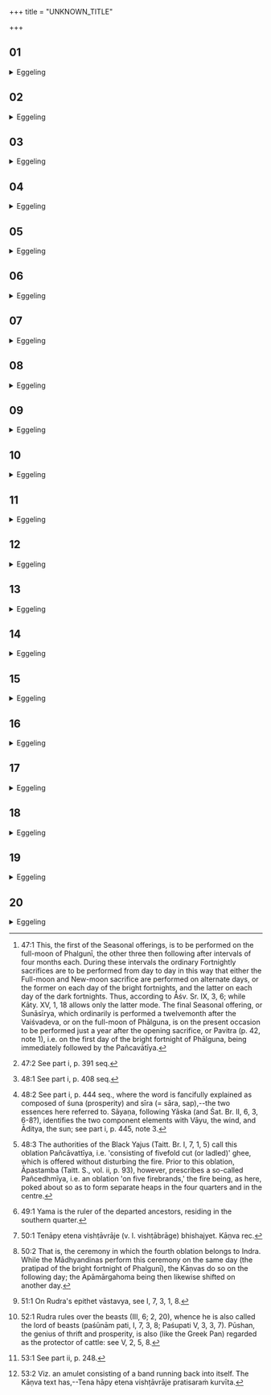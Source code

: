 +++
title = "UNKNOWN_TITLE"

+++


##  01
<details><summary>Eggeling</summary>

1. He offers the Vaiśvadeva [^egg_109] (All-gods’ offering); for by means of the Vaiśvadeva, Prajāpati created abundance (of food) and creatures, thinking, 'May I be consecrated, after creating abundance and creatures!' And in like manner does this (Sacrificer) now, by the Vaiśvadeva, create abundance and creatures, thinking, 'May I be consecrated, after creating abundance and creatures!'

[^egg_109]: 47:1 This, the first of the Seasonal offerings, is to be performed on the full-moon of Phalgunī, the other three then following after intervals of four months each. During these intervals the ordinary Fortnightly sacrifices are to be performed from day to day in this way that either the Full-moon and New-moon sacrifice are performed on alternate days, or the former on each day of the bright fortnights, and the latter on each day of the dark fortnights. Thus, according to Āśv. Sr. IX, 3, 6; while Kāty. XV, 1, 18 allows only the latter mode. The final Seasonal offering, or Śunāsīrya, which ordinarily is performed a twelvemonth after the Vaiśvadeva, or on the full-moon of Phālguna, is on the present occasion to be performed just a year after the opening sacrifice, or Pavitra (p. 42, note 1), i.e. on the first day of the bright fortnight of Phālguna, being immediately followed by the Pañcavātīya.
</details>

##  02
<details><summary>Eggeling</summary>

2. He then offers the Varuṇapraghāsāḥ [^egg_110]; for by means of the Varuṇapraghāsāḥ Prajāpati delivered the creatures from Varuṇa's noose, and those creatures of his were produced healthy and faultless: 'May I be consecrated for healthy, faultless creatures!'

[^egg_110]: 47:2 See part i, p. 391 seq.

he thought. And in like manner does this (Sacrificer) now, by the Varuṇapraghāsāḥ, deliver the creatures from Varuṇa's noose, and those creatures of his are produced healthy and faultless: 'May I be consecrated for healthy, faultless creatures!' so he thinks.
</details>

##  03
<details><summary>Eggeling</summary>

3. He then performs the Sākamedhāḥ [^egg_111]; for by the Sākamedhāḥ the gods slew Vr̥tra, and gained that universal conquest which now is theirs. And in, like manner does this (Sacrificer) thereby now slay his wicked, hateful enemy; and in like manner does he gain the victory, thinking, 'May I be consecrated, when safety and security are gained!'

[^egg_111]: 48:1 See part i, p. 408 seq.
</details>

##  04
<details><summary>Eggeling</summary>

4. He then performs the Śunāsīrya [^egg_112], thinking, 'May I be consecrated, having encompassed both essences! Thereupon the Pañcavātīya [^egg_113] (oblation to the five winds). Having poked the Āhavanīya fire asunder into five parts, he offers, cutting out butter with the dipping-spoon.

[^egg_112]: 48:2 See part i, p. 444 seq., where the word is fancifully explained as composed of śuna (prosperity) and sīra (= sāra, sap),--the two essences here referred to. Sāyaṇa, following Yāska (and Śat. Br. II, 6, 3, 6-8?), identifies the two component elements with Vāyu, the wind, and Āditya, the sun; see part i, p. 445, note 3.

[^egg_113]: 48:3 The authorities of the Black Yajus (Taitt. Br. I, 7, 1, 5) call this oblation Pañcāvattīya, i.e. 'consisting of fivefold cut (or ladled)' ghee, which is offered without disturbing the fire. Prior to this oblation, Āpastamba (Taitt. S., vol. ii, p. 93), however, prescribes a so-called Pañcedhmīya, i.e. an oblation 'on five firebrands,' the fire being, as here, poked about so as to form separate heaps in the four quarters and in the centre.
</details>

##  05
<details><summary>Eggeling</summary>

5. He offers in the forepart (of the fire), with (Vāj. S. IX, 35), 'To the Agni-eyed gods, the east-seated, hail!' He then offers in the southern part

with, 'To the Yama-eyed [^egg_114] gods, the south-seated, hail!' He then offers in the hind part with, 'To the Viśvadeva-eyed gods, the west-seated, hail!' He then offers in the northern part with either, 'To the Mitrāvaruṇa-eyed gods,--or, To the Marut-eyed gods,--the north-seated, hail!' He then offers in the centre with, 'To the Soma-eyed gods, the above-seated; the venerable, hail!'

[^egg_114]: 49:1 Yama is the ruler of the departed ancestors, residing in the southern quarter.
</details>

##  06
<details><summary>Eggeling</summary>

6. Having then poked (the fire) together, he offers with (Vāj. S. IX, 36), 'The gods that are Agni-eyed, east-seated, to them hail!--The gods that are Yama-eyed, south-seated, to them hail!--The gods that are Viśvadeva-eyed, west-seated, to them hail!--The gods that are Mitrāvaruṇa-eyed--or, Marut-eyed--north-seated, to them hail!--The gods that are Soma-eyed, above-seated, venerable, to them hail!' Now as to why he thus offers.
</details>

##  07
<details><summary>Eggeling</summary>

7. Now when, by means of the Sākamedhāḥ, the gods were gaining that universal conquest, which now is theirs, they said, 'Verily the fiends, the Rakshas, suck out these (creatures) in the (four) quarters: come, let us throw the thunderbolt at them!' Now the ghee is a thunderbolt: with that thunderbolt, the ghee, they smote the fiends, the Rakshas, in the (four) quarters, and gained that universal conquest which now is theirs. And in like manner does this (Sacrificer) smite the fiends, the Rakshas, in the quarters, by that thunderbolt, the ghee; and thus he gains the victory, thinking, 'May

 I be consecrated, when safety and security have been gained!'
</details>

##  08
<details><summary>Eggeling</summary>

8. And as to why he offers those five latter oblations. Now when they poke the Āhavanīya asunder into five parts, thereby they wound and tear some of the fire; and hereby now he heals it: therefore he offers those five latter oblations.
</details>

##  09
<details><summary>Eggeling</summary>

9. For this (offering) a carriage and pair, with a side horse, is the priest's fee. Three horses, the warrior, and the charioteer,--these are five breaths, and the breath is the same as the wind: and because that is the fee for this sacrifice, therefore it is called Pañcavātīya (belonging to the five winds).
</details>

##  10
<details><summary>Eggeling</summary>

10. He may also heal (some disease [^egg_115]) with this (offering): For yonder blower (or purifier, the wind) is this breath; and the breath is the same as the vital energy. Now he (the wind) blows as one only, but on entering into man, he is divided tenfold; and ten are those oblations he offers: thus he (the priest) endows him with the ten vital airs, with the whole, entire vital energy; and were he now even as one whose vital spirit has departed, verily by this (offering) he (the priest) brings him round again.

[^egg_115]: 50:1 Tenāpy etena vishṭāvrāje (v. l. vishṭābrāge) bhishajyet. Kāṇva rec.
</details>

##  11
<details><summary>Eggeling</summary>

11. Thereupon the Indraturīya [^egg_116].--There is a cake on eight potsherds for Agni, a barley pap for Varuṇa, a pap of gavedhukā seed (coix barbata) for Rudra; and a mess of sour curds from a yoke-trained

[^egg_116]: 50:2 That is, the ceremony in which the fourth oblation belongs to Indra. While the Mādhyandinas perform this ceremony on the same day (the pratipad of the bright fortnight of Phalgunī), the Kāṇvas do so on the following day; the Apāmārgahoma being then likewise shifted on another day.

cow for Indra: this Indraturīya he offers. Now Indra and Agni on that occasion consulted with each other: 'Verily the fiends, the Rakshas, suck out these (creatures) in the (four) quarters: come, let us throw the thunderbolt at them!'
</details>

##  12
<details><summary>Eggeling</summary>

12. Agni then spake, 'Let there be three shares for me, one for thee!'--'So be it!'--By that offering those two smote the fiends, the Rakshas, in the (four) quarters, and gained that universal conquest which now is theirs. And in like manner does this (Sacrificer) by that offering smite the fiends, the Rakshas, in the quarters; and gain the victory, thinking, 'May I be consecrated, when safety and security have been gained!'
</details>

##  13
<details><summary>Eggeling</summary>

13. Now what cake on eight potsherds there is for Agni, that is one of Agni's shares; and what barley pap there is for Varuṇa--Varuṇa being the same as Agni--that is Agni's second share; and what pap of gavedhukā seed there is for Rudra--Rudra being the same as Agni--that is Agni's third share. And as to why it is prepared of gavedhukā seed: that god surely is (the recipient) of refuse (remains of offering) [^egg_117], and gavedhukā grass is refuse,--hence it is prepared of gavedhukā seed. And what mess of sour curds there is from a yoke-trained cow for Indra, that is the fourth share (being that) of Indra--turīya being the same as caturtha (fourth)--hence the name Indraturīya. That same yoke-trained cow is the fee for this (offering); for by her shoulder she is of Agni's nature, since her shoulder is, as it were, fire-burnt; and in that, being a female, she improperly draws (the cart), that is her Varuṇic

[^egg_117]: 51:1 On Rudra's epithet vāstavya, see I, 7, 3, 1, 8.

nature; and in that she is a cow, she is of Rudra's nature [^egg_118]; and in that Indra's sour curds (come) from her, thereby she is of Indra's nature. Indeed that (cow) commands all that: therefore that same yoke-trained cow is the fee.

[^egg_118]: 52:1 Rudra rules over the beasts (III, 6; 2, 20), whence he is also called the lord of beasts (paśūnām pati, I, 7, 3, 8; Paśupati V, 3, 3, 7). Pūshan, the genius of thrift and prosperity, is also (like the Greek Pan) regarded as the protector of cattle: see V, 2, 5, 8.
</details>

##  14
<details><summary>Eggeling</summary>

14. Thereupon he performs the Apāmārgahoma; for by means of apāmārga plants (achyranthes aspera) the gods wiped away (apa-marj) the fiends, the Rakshas, in the quarters, and gained that universal conquest which now is theirs. And in like manner does this (Sacrificer) now by means of apāmārga plants wipe away the fiends, the Rakshas, in the quarters; and in like manner does he gain the victory, thinking, 'May I be consecrated, when safety and security have been gained!'
</details>

##  15
<details><summary>Eggeling</summary>

15. He takes apāmārga grains in a dipping-spoon of either palāśa (butea frondosa) or vikaṅkata (flacourtia sapida) wood. They take a firebrand from the Anvāhāryapacana (southern) fire; and proceed therewith eastward or northward; and there having made up a fire he offers.
</details>

##  16
<details><summary>Eggeling</summary>

16. He takes the firebrand with (Vāj. S. IX, 37; R̥k S. III, 24, 1), 'Encounter the arrays, Agni!'--arrays means battles: 'encounter the battles!' he thereby says;--'Repel the evil-wisher!'--the evil-wisher is the enemy: 'beat off the enemy!' he thereby says;--'Unconquerable, conquering the evil-doers!'--unconquerable he is indeed, by the Rakshas, the fiends; and conquering the evil-doers, for he conquers every evil:

therefore he says, 'conquering the evil-doers;'--'Bestow glory upon the offerer of sacrifice!'--'bestowing blessing on the Sacrificer,' is what he thereby says.
</details>

##  17
<details><summary>Eggeling</summary>

17. Thereupon making up the fire he offers with (Vāj. S. IX, 38), 'At the impulse of the God Savitr̥ I offer with the arms of the Aśvins, with the hands of Pūshan, with the strength of the Upāṁśu!' for the Upāṁśu [^egg_119] (cup of Soma) is the mouth (or opening) of the sacrifice: thus he slays the fiends, the Rakshas, by the mouth of the sacrifice;--'Slain is the Rakshas, hail!' thus he slays the fiends, the Rakshas.

[^egg_119]: 53:1 See part ii, p. 248.
</details>

##  18
<details><summary>Eggeling</summary>

18. If the dipping-spoon is of palāśa wood,--the palāśa being the Brahman--it is with the Brahman that he slays the fiends, the Rakshas; and if it is of vikaṅkata wood,--the vikaṅkata being the thunderbolt--it is with the thunderbolt that the slays the fiends, the Rakshas: 'For the slaughter of the Rakshas (I take) thee!' therewith he slays the fiends, the Rakshas.
</details>

##  19
<details><summary>Eggeling</summary>

19. If he offers after going eastward, he throws the spoon towards the east; and if he offers after going northward, he throws the spoon towards the north, with, 'We have slain the Rakshas!' thus he slays the fiends, the Rakshas.
</details>

##  20
<details><summary>Eggeling</summary>

20. Thereupon they return (to the sacrificial ground) without looking back. Now by this (ceremony) also he may make for himself a counter-charm [^egg_120]. In whatever direction from there (his evil-wisher) is,

[^egg_120]: 53:2 Viz. an amulet consisting of a band running back into itself. The Kāṇva text has,--Tena hāpy etena vishṭāvrāje pratisaraṁ kurvīta.

looking back thither he offers; for the Apāmārga is of a backward effect: whosoever does anything to him there, him indeed he thereby pitches backward. Let him indicate the name of that one, saying, 'We have slain so and so! So and so is slain!' thus he slays the fiends, the Rakshas.
</details>
